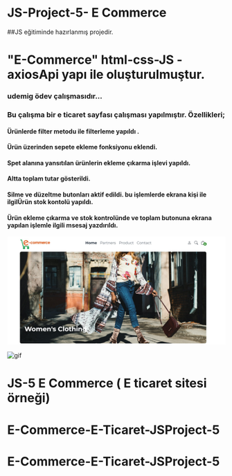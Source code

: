 # JS-Project-5- E Commerce

##JS eğitiminde hazırlanmış projedir.

# "E-Commerce" html-css-JS -axiosApi yapı ile oluşturulmuştur.


### udemig ödev çalışmasıdır...

### Bu çalışma bir e ticaret sayfası çalışması yapılmıştır. Özellikleri;
#### Ürünlerde filter metodu ile filterleme yapıldı . 
#### Ürün üzerinden sepete ekleme fonksiyonu eklendi.
#### Spet alanına yansıtılan ürünlerin ekleme çıkarma işlevi yapıldı.
#### Altta toplam tutar gösterildi.
#### Silme ve düzeltme butonları aktif edildi. bu işlemlerde ekrana kişi ile ilgilÜrün stok kontolü yapıldı.
#### Ürün ekleme çıkarma ve stok kontrolünde ve toplam butonuna ekrana yapılan işlemle ilgili msesaj yazdırıldı.



![print-screen](screen.jpg)

![gif](gif.gif)

# JS-5 E Commerce ( E ticaret sitesi örneği)
# E-Commerce-E-Ticaret-JSProject-5
# E-Commerce-E-Ticaret-JSProject-5
